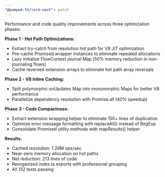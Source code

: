 ```yaml
---
"@pumped-fn/core-next": patch
---
```


Performance and code quality improvements across three optimization phases:

**Phase 1 - Hot Path Optimizations:**
- Extract try-catch from resolution hot path for V8 JIT optimization
- Pre-cache Promised wrapper instances to eliminate repeated allocations
- Lazy initialize FlowContext journal Map (50% memory reduction in non-journaling flows)
- Cache reversed extension arrays to eliminate hot path array reversals

**Phase 2 - V8 Inline Caching:**
- Split polymorphic onUpdates Map into monomorphic Maps for better V8 performance
- Parallelize dependency resolution with Promise.all (40% speedup)

**Phase 3 - Code Compactness:**
- Extract extension wrapping helper to eliminate 150+ lines of duplication
- Optimize error message formatting with replaceAll() instead of RegExp
- Consolidate Promised utility methods with mapResults() helper

**Results:**
- Cached resolution: 1.29M ops/sec
- Near-zero memory allocation on hot paths
- Net reduction: 213 lines of code
- Reorganized index.ts exports with professional grouping
- All 132 tests passing
